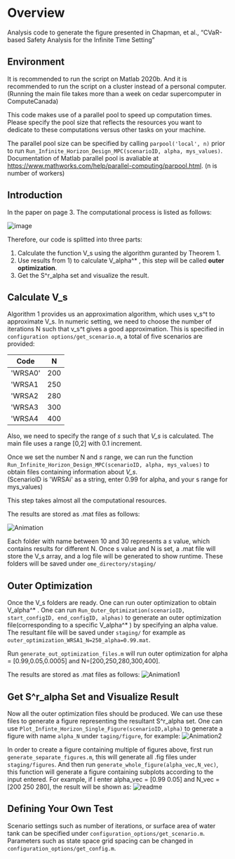 # Overview
Analysis code to generate the figure presented in Chapman, et al., “CVaR-based Safety Analysis for the Infinite Time Setting” 

## Environment
It is recommended to run the script on Matlab 2020b. And it is recommended to run the script on a cluster instead of a personal computer. (Running the main file takes more than a week on cedar supercomputer in ComputeCanada)


This code makes use of a parallel pool to speed up computation times. Please specify the pool size that reflects the resources you want to dedicate to these computations versus other tasks on your machine.

The parallel pool size can be specified by calling `parpool('local', n)` prior to run `Run_Infinite_Horizon_Design_MPC(scenarioID, alpha, mys_values)`. Documentation of Matlab parallel pool is avaliable at https://www.mathworks.com/help/parallel-computing/parpool.html.
(n is number of workers)

## Introduction
In the paper on page 3. The computational process is listed as follows:

![image](https://user-images.githubusercontent.com/89077814/130007972-db368f31-5504-4ba6-a0b9-0ff392847de4.png)

Therefore, our code is splitted into three parts:
1) Calculate the function V_s using the algorithm guranted by Theorem 1.
2) Use results from 1) to calculate V_alpha^* , this step will be called **outer optimization**.
3) Get the S^r_alpha set and visualize the result.

## Calculate V_s
Algorithm 1 provides us an approximation algorithm, which uses v_s^t to approximate V_s. In numeric setting, we need to choose the number of iterations N such that v_s^t gives a good approximation. This is specified in `configuration options/get_scenario.m`, a total of five scenarios are provided:

| Code          |N        
| ------------- |:-------------:|
| 'WRSA0'     | 200 |
| 'WRSA1      | 250      |
| 'WRSA2 | 280
| 'WRSA3 | 300|
| 'WRSA4 | 400|


Also, we need to specify the range of *s* such that *V_s* is calculated. The main file uses a range [0,2] with 0.1 increment.

Once we set the number N and *s* range, we can run the function `Run_Infinite_Horizon_Design_MPC(scenarioID, alpha, mys_values)` to obtain files containing information about *V_s*.  
(ScenarioID is 'WRSAi' as a string, enter 0.99 for alpha, and your s range for mys_values)

This step takes almost all the computational resources.

The results are stored as .mat files as follows:

![Animation](https://user-images.githubusercontent.com/89077814/130104997-4a9cb0f8-9eba-4e35-8afa-6866bc29a6db.gif)

Each folder with name between 10 and 30 represents a *s* value, which contains results for different N. Once s value and N is set, a .mat file will store the V_s array, and a log file will be generated to show runtime. These folders will be saved under `ome_directory/staging/`

## Outer Optimization

Once the V_s folders are ready. One can run outer optimization to obtain V_alpha^* . 
One can run `Run_Outer_Optimization(scenarioID, start_configID, end_configID, alphas)` to generate an outer optimization file(corresponding to a specific V_alpha^* ) by specifying an alpha value. The resultant file will be saved under `staging/` for example as `outer_optimization_WRSA1_N=250_alpha=0.99.mat`.

Run `generate_out_optimization_files.m` will run outer optimization for alpha = [0.99,0.05,0.0005] and N=[200,250,280,300,400].

The results are stored as .mat files as follows:
![Animation1](https://user-images.githubusercontent.com/89077814/130107588-9802fcec-7e2a-411d-8ff6-fc89dfb69574.gif)

## Get S^r_alpha Set and Visualize Result

Now all the outer optimization files should be produced. We can use these files to generate a figure representing the resultant S^r_alpha set. 
One can use `Plot_Infinte_Horizon_Single_Figure(scenarioID,alpha)` to generate a figure with name `alpha_N` under `taging/figure`, for example:
![Animation2](https://user-images.githubusercontent.com/89077814/130112760-b48f9c05-1498-46e1-a20b-96b94be543ac.gif)

In order to create a figure containing multiple of figures above, first run `generate_separate_figures.m`, this will generate all .fig files under `staging/figures`. And then run 
`generate_whole_figure(alpha_vec,N_vec)`, this function will generate a figure containing subplots according to the input entered. 
For example, if I enter alpha_vec = [0.99 0.05] and N_vec = [200 250 280], the result will be shown as:
![readme](https://user-images.githubusercontent.com/89077814/130112824-95c408ce-9372-438f-9e74-b25ee099ee7b.jpg)

## Defining Your Own Test

Scenario settings such as number of iterations, or surface area of water tank can be specified under `configuration_options/get_scenario.m`. Parameters such as state space grid spacing can be changed in `configuration_options/get_config.m`.


